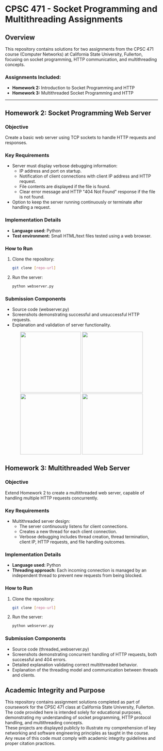 # CPSC 471 - Socket Programming and Multithreading Assignments

## Overview
This repository contains solutions for two assignments from the CPSC 471 course (Computer Networks) at California State University, Fullerton, focusing on socket programming, HTTP communication, and multithreading concepts.

### Assignments Included:
- **Homework 2:** Introduction to Socket Programming and HTTP
- **Homework 3:** Multithreaded Socket Programming and HTTP

---

## Homework 2: Socket Programming Web Server

### Objective
Create a basic web server using TCP sockets to handle HTTP requests and responses.

### Key Requirements
- Server must display verbose debugging information:
  - IP address and port on startup.
  - Notification of client connections with client IP address and HTTP request.
  - File contents are displayed if the file is found.
  - Clear error message and HTTP "404 Not Found" response if the file is not found.
- Option to keep the server running continuously or terminate after handling a request.

### Implementation Details
- **Language used:** Python
- **Test environment:** Small HTML/text files tested using a web browser.

### How to Run
1. Clone the repository:
   ```bash
   git clone [repo-url]
   
2. Run the server:
   ```bash
   python webserver.py
   
### Submission Components

- Source code (webserver.py)
- Screenshots demonstrating successful and unsuccessful HTTP requests.
- Explanation and validation of server functionality.

<p align="center">
  <img src="(https://1drv.ms/i/c/cb30c93d6457aa85/ESamA66gykZFuVvOqcM8Px0BDMQ2KkC47ksc_o5NTCJYNA?e=IByNMp)" width="200" />
  <img src="https://github.com/yourusername/repo/blob/main/img2.png" width="200" /> 
  <img src="https://github.com/yourusername/repo/blob/main/img3.png" width="200" />
  <img src="https://github.com/yourusername/repo/blob/main/img4.png" width="200" />
</p>

## Homework 3: Multithreaded Web Server

### Objective
Extend Homework 2 to create a multithreaded web server, capable of handling multiple HTTP requests concurrently.

### Key Requirements
- Multithreaded server design:
  - The server continuously listens for client connections.
  - Creates a new thread for each client connection.
  - Verbose debugging includes thread creation, thread termination, client IP, HTTP requests, and file handling outcomes.

### Implementation Details
- **Language used:** Python
- **Threading approach:** Each incoming connection is managed by an independent thread to prevent new requests from being blocked.

### How to Run
1. Clone the repository:
   ```bash
   git clone [repo-url]
   
2. Run the server:
   ```bash
   python webserver.py
   
### Submission Components

- Source code (threaded_webserver.py)
- Screenshots demonstrating concurrent handling of HTTP requests, both successful and 404 errors.
- Detailed explanation validating correct multithreaded behavior.
- Explanation of the threading model and communication between threads and clients.

## Academic Integrity and Purpose

This repository contains assignment solutions completed as part of coursework for the CPSC 471 class at California State University, Fullerton. The code provided here is intended solely for educational purposes, demonstrating my understanding of socket programming, HTTP protocol handling, and multithreading concepts.  
These projects are displayed publicly to illustrate my comprehension of key networking and software engineering principles as taught in the course. Any reuse of this code must comply with academic integrity guidelines and proper citation practices.
